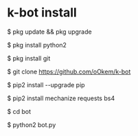 # k-bot install

$ pkg update && pkg upgrade

$ pkg install python2

$ pkg install git

$ git clone https://github.com/oOkem/k-bot 

$ pip2 install --upgrade pip 

$ pip2 install mechanize requests bs4 

$ cd bot 

$ python2 bot.py

